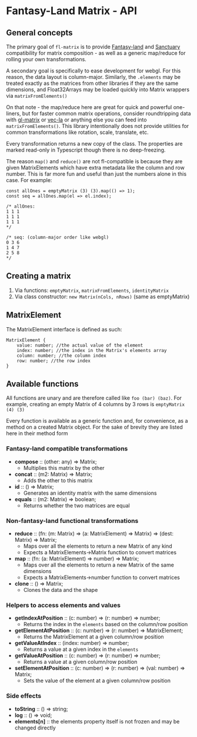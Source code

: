 # Fantasy-Land Matrix - API

## General concepts

The primary goal of `fl-matrix` is to provide [Fantasy-land](https://github.com/fantasyland/fantasy-land) and [Sanctuary](https://sanctuary.js.org/) compatibility for matrix composition - as well as a generic map/reduce for rolling your own transformations.

A secondary goal is specifically to ease development for webgl. For this reason, the data layout is column-major. Similarly, the `.elements` may be treated exactly as the matrices from other libraries if they are the same dimensions, and Float32Arrays may be loaded quickly into Matrix wrappers via `matrixFromElements()`

On that note - the map/reduce here are great for quick and powerful one-liners, but for faster common matrix operations, consider roundtripping data with [gl-matrix](http://glmatrix.net/) or [vec-la](https://github.com/francisrstokes/vec-la) or anything else you can feed into `matrixFromElements()`. This library intentionally does not provide utilities for common transformations like rotation, scale, translate, etc.

Every transformation returns a new copy of the class. The properties are marked read-only in Typescript though there is no deep-freezing.

The reason `map()` and `reduce()` are not fl-compatible is because they are given MatrixElements which have extra metadata like the column and row number. This is far more fun and useful than just the numbers alone in this case. For example:

```
const allOnes = emptyMatrix (3) (3).map(() => 1);
const seq = allOnes.map(el => el.index);

/* allOnes:
1 1 1
1 1 1
1 1 1
*/

/* seq: (column-major order like webgl)
0 3 6
1 4 7
2 5 8
*/
```

## Creating a matrix

1. Via functions: `emptyMatrix`, `matrixFromElements`, `identityMatrix`
2. Via class constructor: `new Matrix(nCols, nRows)` (same as emptyMatrix)

## MatrixElement

The MatrixElement interface is defined as such:
```
MatrixElement {
    value: number; //the actual value of the element
    index: number; //the index in the Matrix's elements array
    column: number; //the column index
    row: number; //the row index
}
```

## Available functions

All functions are unary and are therefore called like `foo (bar) (baz)`. For example, creating an empty Matrix of 4 columns by 3 rows is `emptyMatrix (4) (3)`

Every function is available as a generic function and, for convenience, as a method on a created Matrix object.
For the sake of brevity they are listed here in their method form

### Fantasy-land compatible transformations
* **compose** :: (other: any) => Matrix;
  * Multiplies this matrix by the other
* **concat** :: (m2: Matrix) => Matrix;
  * Adds the other to this matrix
* **id** :: () => Matrix;
  * Generates an identity matrix with the same dimensions
* **equals** :: (m2: Matrix) => boolean;
  * Returns whether the two matrices are equal

### Non-fantasy-land functional transformations
* **reduce** :: (fn: (m: Matrix) => (a: MatrixElement) => Matrix) => (dest: Matrix) => Matrix;
  * Maps over all the elements to return a new Matrix of any kind
  * Expects a MatrixElements->Matrix function to convert matrices
* **map** :: (fn: (a: MatrixElement) => number) => Matrix;
  * Maps over all the elements to return a new Matrix of the same dimensions
  * Expects a MatrixElements->number function to convert matrices
* **clone** :: () => Matrix;
  * Clones the data and the shape

### Helpers to access elements and values
* **getIndexAtPosition** :: (c: number) => (r: number) => number;
  * Returns the index in the `elements` based on the column/row position
* **getElementAtPosition** :: (c: number) => (r: number) => MatrixElement;
  * Returns the MatrixElement at a given column/row position
* **getValueAtIndex** :: (index: number) => number;
  * Returns a value at a given index in the `elements`
* **getValueAtPosition** :: (c: number) => (r: number) => number;
  * Returns a value at a given column/row position
* **setElementAtPosition** :: (c: number) => (r: number) => (val: number) => Matrix;
  * Sets the value of the element at a given column/row position

### Side effects
* **toString** :: () => string;
* **log** :: () => void;
* **elements[n]** :: the elements property itself is not frozen and may be changed directly